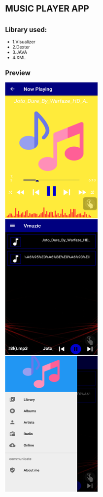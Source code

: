 ###

<h1>
MUSIC PLAYER APP
<h1>

<h2>Library used:</h2>

<ul>
<li>1.Visualizer</li>
<li>2.Dexter</li>
<li>3.JAVA</li>
<li>4.XML</li>
</ul>

###

<h2>
Preview</h2>
<img src="./Images/Screenshot_2021-11-24-13-15-24.png" width="300px" height="440px">
<br/>
<img src="./Images/Screenshot_2021-11-24-13-15-49.png" width="300px" height="440px">
<br/>
<img src="./Images/Screenshot_2021-11-24-13-16-00.png" width="300px" height="440px">
